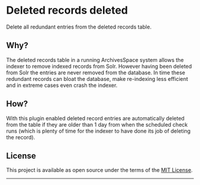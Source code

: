 # Deleted records deleted

Delete all redundant entries from the deleted records table.

## Why?

The deleted records table in a running ArchivesSpace system allows the indexer
to remove indexed records from Solr. However having been deleted from Solr the
entries are never removed from the database. In time these redundant records can
bloat the database, make re-indexing less efficient and in extreme cases even
crash the indexer.

## How?

With this plugin enabled deleted record entries are automatically deleted from
the table if they are older than 1 day from when the scheduled check runs (which
is plenty of time for the indexer to have done its job of deleting the record).

## License

This project is available as open source under the terms of the [MIT License](http://opensource.org/licenses/MIT).

---
